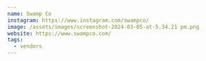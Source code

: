 ```yaml
---
name: Swamp Co
instagram: https://www.instagram.com/swampco/
image: /assets/images/screenshot-2024-03-05-at-5.34.21 pm.png
website: https://www.swampco.com/
tags:
  - vendors
---
```

